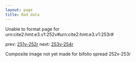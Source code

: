 ```yaml
---
layout: page
title: Bad data
---
```


Unable to format page for urn:cite2:hmt:e3.v1:252v#urn:cite2:hmt:e3.v1:253r#

prev: [251v-252r](../251v-252r/) next: [253v-254r](../253v-254r/)

Composite image not yet made for bifolio spread 252v-253r

